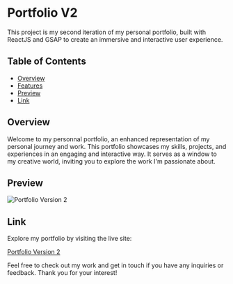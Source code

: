 # Portfolio V2

This project is my second iteration of my personal portfolio, built with ReactJS and GSAP to create an immersive and interactive user experience.

## Table of Contents
- [Overview](#overview)
- [Features](#features)
- [Preview](#preview)
- [Link](#link)


## Overview

Welcome to my personnal portfolio, an enhanced representation of my personal journey and work. This portfolio showcases my skills, projects, and experiences in an engaging and interactive way. It serves as a window to my creative world, inviting you to explore the work I'm passionate about.

## Preview

![Portfolio Version 2](screenshot.png)

## Link

Explore my portfolio by visiting the live site:

[Portfolio Version 2](https://yourportfoliolink.com)

Feel free to check out my work and get in touch if you have any inquiries or feedback. Thank you for your interest!

